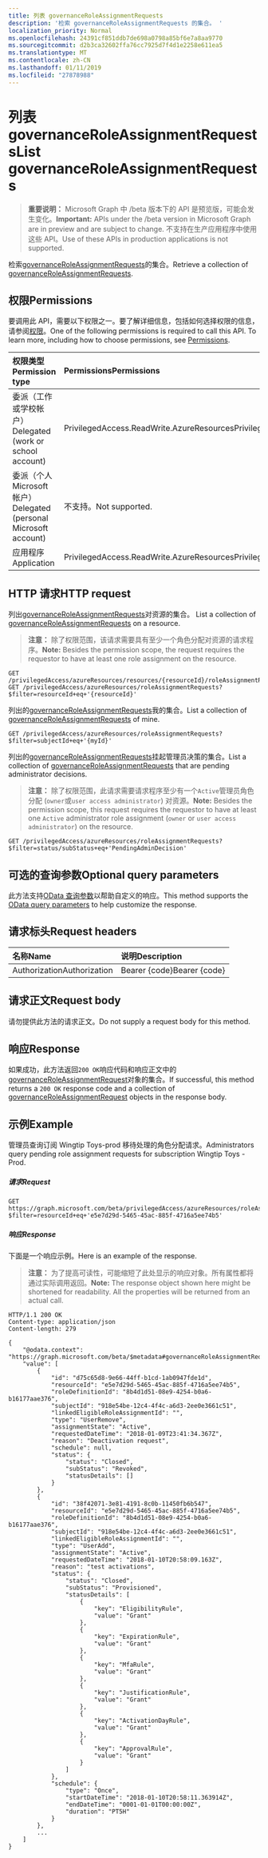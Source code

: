 ```yaml
---
title: 列表 governanceRoleAssignmentRequests
description: '检索 governanceRoleAssignmentRequests 的集合。 '
localization_priority: Normal
ms.openlocfilehash: 24391cf851ddb7de698a0798a85bf6e7a8aa9770
ms.sourcegitcommit: d2b3ca32602ffa76cc7925d7f4d1e2258e611ea5
ms.translationtype: MT
ms.contentlocale: zh-CN
ms.lasthandoff: 01/11/2019
ms.locfileid: "27878988"
---
```

# <a name="list-governanceroleassignmentrequests"></a><span data-ttu-id="d529d-103">列表 governanceRoleAssignmentRequests</span><span class="sxs-lookup"><span data-stu-id="d529d-103">List governanceRoleAssignmentRequests</span></span>

> <span data-ttu-id="d529d-104">**重要说明：** Microsoft Graph 中 /beta 版本下的 API 是预览版，可能会发生变化。</span><span class="sxs-lookup"><span data-stu-id="d529d-104">**Important:** APIs under the /beta version in Microsoft Graph are in preview and are subject to change.</span></span> <span data-ttu-id="d529d-105">不支持在生产应用程序中使用这些 API。</span><span class="sxs-lookup"><span data-stu-id="d529d-105">Use of these APIs in production applications is not supported.</span></span>

<span data-ttu-id="d529d-106">检索[governanceRoleAssignmentRequests](../resources/governanceroleassignmentrequest.md)的集合。</span><span class="sxs-lookup"><span data-stu-id="d529d-106">Retrieve a collection of [governanceRoleAssignmentRequests](../resources/governanceroleassignmentrequest.md).</span></span> 

## <a name="permissions"></a><span data-ttu-id="d529d-107">权限</span><span class="sxs-lookup"><span data-stu-id="d529d-107">Permissions</span></span>
<span data-ttu-id="d529d-p102">要调用此 API，需要以下权限之一。要了解详细信息，包括如何选择权限的信息，请参阅[权限](/graph/permissions-reference)。</span><span class="sxs-lookup"><span data-stu-id="d529d-p102">One of the following permissions is required to call this API. To learn more, including how to choose permissions, see [Permissions](/graph/permissions-reference).</span></span>

|<span data-ttu-id="d529d-110">权限类型</span><span class="sxs-lookup"><span data-stu-id="d529d-110">Permission type</span></span>      | <span data-ttu-id="d529d-111">Permissions</span><span class="sxs-lookup"><span data-stu-id="d529d-111">Permissions</span></span>              |
|:--------------------|:---------------------------------------------------------|
|<span data-ttu-id="d529d-112">委派（工作或学校帐户）</span><span class="sxs-lookup"><span data-stu-id="d529d-112">Delegated (work or school account)</span></span> | <span data-ttu-id="d529d-113">PrivilegedAccess.ReadWrite.AzureResources</span><span class="sxs-lookup"><span data-stu-id="d529d-113">PrivilegedAccess.ReadWrite.AzureResources</span></span>  |
|<span data-ttu-id="d529d-114">委派（个人 Microsoft 帐户）</span><span class="sxs-lookup"><span data-stu-id="d529d-114">Delegated (personal Microsoft account)</span></span> | <span data-ttu-id="d529d-115">不支持。</span><span class="sxs-lookup"><span data-stu-id="d529d-115">Not supported.</span></span>    |
|<span data-ttu-id="d529d-116">应用程序</span><span class="sxs-lookup"><span data-stu-id="d529d-116">Application</span></span> | <span data-ttu-id="d529d-117">PrivilegedAccess.ReadWrite.AzureResources</span><span class="sxs-lookup"><span data-stu-id="d529d-117">PrivilegedAccess.ReadWrite.AzureResources</span></span> |

## <a name="http-request"></a><span data-ttu-id="d529d-118">HTTP 请求</span><span class="sxs-lookup"><span data-stu-id="d529d-118">HTTP request</span></span>
<span data-ttu-id="d529d-119"><!-- { "blockType": "ignored" } -->列出[governanceRoleAssignmentRequests](../resources/governanceroleassignmentrequest.md)对资源的集合。</span><span class="sxs-lookup"><span data-stu-id="d529d-119"><!-- { "blockType": "ignored" } --> List a collection of [governanceRoleAssignmentRequests](../resources/governanceroleassignmentrequest.md) on a resource.</span></span>
    
><span data-ttu-id="d529d-120">**注意：** 除了权限范围，该请求需要具有至少一个角色分配对资源的请求程序。</span><span class="sxs-lookup"><span data-stu-id="d529d-120">**Note:** Besides the permission scope, the request requires the requestor to have at least one role assignment on the resource.</span></span>

```http
GET /privilegedAccess/azureResources/resources/{resourceId}/roleAssignmentRequests
GET /privilegedAccess/azureResources/roleAssignmentRequests?$filter=resourceId+eq+'{resourceId}'
```
<span data-ttu-id="d529d-121">列出的[governanceRoleAssignmentRequests](../resources/governanceroleassignmentrequest.md)我的集合。</span><span class="sxs-lookup"><span data-stu-id="d529d-121">List a collection of [governanceRoleAssignmentRequests](../resources/governanceroleassignmentrequest.md) of mine.</span></span>

```http
GET /privilegedAccess/azureResources/roleAssignmentRequests?$filter=subjectId+eq+'{myId}'
```

<span data-ttu-id="d529d-122">列出的[governanceRoleAssignmentRequests](../resources/governanceroleassignmentrequest.md)挂起管理员决策的集合。</span><span class="sxs-lookup"><span data-stu-id="d529d-122">List a collection of [governanceRoleAssignmentRequests](../resources/governanceroleassignmentrequest.md) that are pending administrator decisions.</span></span>
    
><span data-ttu-id="d529d-123">**注意：** 除了权限范围，此请求需要请求程序至少有一个`Active`管理员角色分配 (`owner`或`user access administrator`) 对资源。</span><span class="sxs-lookup"><span data-stu-id="d529d-123">**Note:** Besides the permission scope, this request requires the requestor to have at least one `Active` administrator role assignment (`owner` or `user access administrator`) on the resource.</span></span>

```http
GET /privilegedAccess/azureResources/roleAssignmentRequests?$filter=status/subStatus+eq+'PendingAdminDecision'
```

## <a name="optional-query-parameters"></a><span data-ttu-id="d529d-124">可选的查询参数</span><span class="sxs-lookup"><span data-stu-id="d529d-124">Optional query parameters</span></span>
<span data-ttu-id="d529d-125">此方法支持[OData 查询参数](/graph/query-parameters)以帮助自定义的响应。</span><span class="sxs-lookup"><span data-stu-id="d529d-125">This method supports the [OData query parameters](/graph/query-parameters) to help customize the response.</span></span>

## <a name="request-headers"></a><span data-ttu-id="d529d-126">请求标头</span><span class="sxs-lookup"><span data-stu-id="d529d-126">Request headers</span></span>
| <span data-ttu-id="d529d-127">名称</span><span class="sxs-lookup"><span data-stu-id="d529d-127">Name</span></span>      |<span data-ttu-id="d529d-128">说明</span><span class="sxs-lookup"><span data-stu-id="d529d-128">Description</span></span>|
|:----------|:----------|
| <span data-ttu-id="d529d-129">Authorization</span><span class="sxs-lookup"><span data-stu-id="d529d-129">Authorization</span></span>  | <span data-ttu-id="d529d-130">Bearer {code}</span><span class="sxs-lookup"><span data-stu-id="d529d-130">Bearer {code}</span></span>|

## <a name="request-body"></a><span data-ttu-id="d529d-131">请求正文</span><span class="sxs-lookup"><span data-stu-id="d529d-131">Request body</span></span>
<span data-ttu-id="d529d-132">请勿提供此方法的请求正文。</span><span class="sxs-lookup"><span data-stu-id="d529d-132">Do not supply a request body for this method.</span></span>

## <a name="response"></a><span data-ttu-id="d529d-133">响应</span><span class="sxs-lookup"><span data-stu-id="d529d-133">Response</span></span>
<span data-ttu-id="d529d-134">如果成功，此方法返回`200 OK`响应代码和响应正文中的[governanceRoleAssignmentRequest](../resources/governanceroleassignmentrequest.md)对象的集合。</span><span class="sxs-lookup"><span data-stu-id="d529d-134">If successful, this method returns a `200 OK` response code and a collection of [governanceRoleAssignmentRequest](../resources/governanceroleassignmentrequest.md) objects in the response body.</span></span>

## <a name="example"></a><span data-ttu-id="d529d-135">示例</span><span class="sxs-lookup"><span data-stu-id="d529d-135">Example</span></span>
<!-- {
  "blockType": "request",
  "name": "get_governanceroleassignmentrequests"
}-->
<span data-ttu-id="d529d-136">管理员查询订阅 Wingtip Toys-prod 移待处理的角色分配请求。</span><span class="sxs-lookup"><span data-stu-id="d529d-136">Administrators query pending role assignment requests for subscription Wingtip Toys - Prod.</span></span>
##### <a name="request"></a><span data-ttu-id="d529d-137">请求</span><span class="sxs-lookup"><span data-stu-id="d529d-137">Request</span></span>

```http
GET https://graph.microsoft.com/beta/privilegedAccess/azureResources/roleAssignmentRequests?$filter=resourceId+eq+'e5e7d29d-5465-45ac-885f-4716a5ee74b5'
```
##### <a name="response"></a><span data-ttu-id="d529d-138">响应</span><span class="sxs-lookup"><span data-stu-id="d529d-138">Response</span></span>
<span data-ttu-id="d529d-139">下面是一个响应示例。</span><span class="sxs-lookup"><span data-stu-id="d529d-139">Here is an example of the response.</span></span> 

><span data-ttu-id="d529d-p103">**注意：** 为了提高可读性，可能缩短了此处显示的响应对象。所有属性都将通过实际调用返回。</span><span class="sxs-lookup"><span data-stu-id="d529d-p103">**Note:** The response object shown here might be shortened for readability. All the properties will be returned from an actual call.</span></span>
<!-- {
  "blockType": "response",
  "truncated": true,
  "@odata.type": "microsoft.graph.governanceRoleAssignmentRequest",
  "isCollection": true
} -->
```http
HTTP/1.1 200 OK
Content-type: application/json
Content-length: 279

{
    "@odata.context": "https://graph.microsoft.com/beta/$metadata#governanceRoleAssignmentRequests",
    "value": [
        {
            "id": "d75c65d8-9e66-44ff-b1cd-1ab0947fde1d",
            "resourceId": "e5e7d29d-5465-45ac-885f-4716a5ee74b5",
            "roleDefinitionId": "8b4d1d51-08e9-4254-b0a6-b16177aae376",
            "subjectId": "918e54be-12c4-4f4c-a6d3-2ee0e3661c51",
            "linkedEligibleRoleAssignmentId": "",
            "type": "UserRemove",
            "assignmentState": "Active",
            "requestedDateTime": "2018-01-09T23:41:34.367Z",
            "reason": "Deactivation request",
            "schedule": null,
            "status": {
                "status": "Closed",
                "subStatus": "Revoked",
                "statusDetails": []
            }
        },
        {
            "id": "38f42071-3e81-4191-8c0b-11450fb6b547",
            "resourceId": "e5e7d29d-5465-45ac-885f-4716a5ee74b5",
            "roleDefinitionId": "8b4d1d51-08e9-4254-b0a6-b16177aae376",
            "subjectId": "918e54be-12c4-4f4c-a6d3-2ee0e3661c51",
            "linkedEligibleRoleAssignmentId": "",
            "type": "UserAdd",
            "assignmentState": "Active",
            "requestedDateTime": "2018-01-10T20:58:09.163Z",
            "reason": "test activations",
            "status": {
                "status": "Closed",
                "subStatus": "Provisioned",
                "statusDetails": [
                    {
                        "key": "EligibilityRule",
                        "value": "Grant"
                    },
                    {
                        "key": "ExpirationRule",
                        "value": "Grant"
                    },
                    {
                        "key": "MfaRule",
                        "value": "Grant"
                    },
                    {
                        "key": "JustificationRule",
                        "value": "Grant"
                    },
                    {
                        "key": "ActivationDayRule",
                        "value": "Grant"
                    },
                    {
                        "key": "ApprovalRule",
                        "value": "Grant"
                    }
                ]
            },
            "schedule": {
                "type": "Once",
                "startDateTime": "2018-01-10T20:58:11.363914Z",
                "endDateTime": "0001-01-01T00:00:00Z",
                "duration": "PT5H"
            }
        },
        ...
    ]
}
```

<!-- uuid: 8fcb5dbc-d5aa-4681-8e31-b001d5168d79
2015-10-25 14:57:30 UTC -->
<!-- {
  "type": "#page.annotation",
  "description": "List governanceRoleAssignmentRequests",
  "keywords": "",
  "section": "documentation",
  "tocPath": ""
}-->
